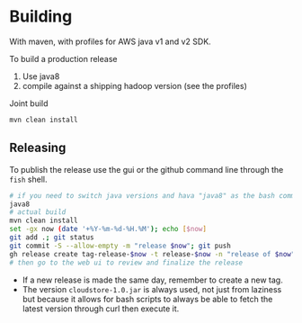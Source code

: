 <!---
  Licensed under the Apache License, Version 2.0 (the "License");
  you may not use this file except in compliance with the License.
  You may obtain a copy of the License at

   http://www.apache.org/licenses/LICENSE-2.0

  Unless required by applicable law or agreed to in writing, software
  distributed under the License is distributed on an "AS IS" BASIS,
  WITHOUT WARRANTIES OR CONDITIONS OF ANY KIND, either express or implied.
  See the License for the specific language governing permissions and
  limitations under the License. See accompanying LICENSE file.
-->

# Building

With maven, with profiles for AWS java v1 and v2 SDK.

To build a production release
1. Use java8
2. compile against a shipping hadoop version (see the profiles)

Joint build
```bash
mvn clean install
```

## Releasing

To publish the release use the gui or the github command line through the `fish` shell.

```bash
# if you need to switch java versions and hava "java8" as the bash command to do tihs
java8  
# actual build
mvn clean install
set -gx now (date '+%Y-%m-%d-%H.%M'); echo [$now]
git add .; git status
git commit -S --allow-empty -m "release $now"; git push
gh release create tag-release-$now -t release-$now -n "release of $now" -d target/cloudstore-1.0.jar
# then go to the web ui to review and finalize the release
```

* If a new release is made the same day, remember to create a new tag.
* The version `cloudstore-1.0.jar` is always used, not just from laziness but because it allows
for bash scripts to always be able to fetch the latest version through curl then execute it.



